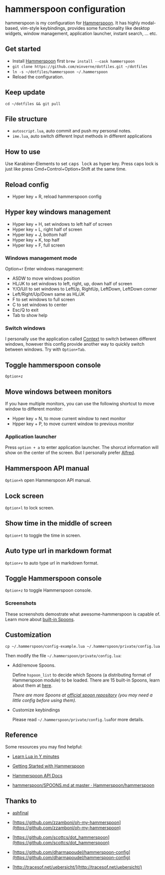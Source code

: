 # hammerspoon configuration

hammerspoon is my configuration for [Hammerspoon](http://www.hammerspoon.org/). It has highly modal-based, vim-style keybindings, provides some functionality like desktop widgets, window management, application launcher, instant search, ... etc.

## Get started

- Install [Hammerspoon](http://www.hammerspoon.org/) first `brew install --cask hammerspoon`
- `git clone https://github.com/einverne/dotfiles.git ~/dotfiles`
- `ln -s ~/dotfiles/hammerspoon ~/.hammerspoon`
- Reload the configuration.

## Keep update

`cd ~/dotfiles && git pull`

## File structure

- `autoscript.lua`, auto commit and push my personal notes.
- `ime.lua`, auto switch different Input methods in different applications

## How to use
Use Karabiner-Elements to set <kbd>caps lock</kbd> as hyper key. Press caps lock is just like press Cmd+Control+Option+Shift at the same time.

## Reload config

- Hyper key + R, reload hammerspoon config

## Hyper key windows management

- Hyper key + H, set windows to left half of screen
- Hyper key + L, right half of screen
- Hyper key + J, bottom half
- Hyper key + K, top half
- Hyper key + F, full screen

### Windows management mode

Option+r Enter windows management:

- ASDW to move windows position
- HL/JK to set windows to left, right, up, down half of screen
- Y/O/U/I to set windows to LeftUp, RightUp, LeftDown, LeftDown corner
- Left/Right/Up/Down same as HL/JK
- F to set windows to full screen
- C to set windows to center
- Esc/Q to exit
- Tab to show help

### Switch windows
I personally use the application called [Context](https://contexts.co/) to switch between different windows, however this config provide another way to quickly switch between windows. Try with `Option+Tab`.

## Toggle hammerspoon console

`Option+z`

## Move windows between monitors
If you have multiple monitors, you can use the following shortcut to move window to different monitor:

- Hyper key + N, to move current window to next monitor
- Hpper key + P, to move current window to previous monitor

### Application launcher

Press `option + a` to enter application launcher. The shorcut information will show on the center of the screen. But I personally prefer [Alfred](https://www.alfredapp.com/).

## Hammerspoon API manual

`Option+h` open Hammerspoon API manual.

## Lock screen
`Option+l` to lock screen.

## Show time in the middle of screen

`Option+t` to toggle the time in screen.

## Auto type url in markdown format

`Option+v` to auto type url in markdown format.

## Toggle Hammerspoon console

`Option+z` to toggle Hammerspoon console.

### Screenshots

These screenshots demostrate what awesome-hammerspoon is capable of. Learn more about [built-in Spoons](https://github.com/ashfinal/awesome-hammerspoon/wiki/The-built-in-Spoons).

## Customization


```shell
cp ~/.hammerspoon/config-example.lua ~/.hammerspoon/private/config.lua
```

Then modify the file `~/.hammerspoon/private/config.lua`:

- Add/remove Spoons.

  Define `hspoon_list` to decide which Spoons (a distributing format of Hammerspoon module) to be loaded. There are 15 built-in Spoons, learn about them at [here](https://github.com/ashfinal/awesome-hammerspoon/wiki/The-built-in-Spoons).

  *There are more Spoons at [official spoon repository](http://www.hammerspoon.org/Spoons/) (you may need a little config before using them).*

- Customize keybindings

  Please read `~/.hammerspoon/private/config.lua`for more details.


## Reference
Some resources you may find helpful:

- [Learn Lua in Y minutes](http://learnxinyminutes.com/docs/lua/)

- [Getting Started with Hammerspoon](http://www.hammerspoon.org/go/)

- [Hammerspoon API Docs](http://www.hammerspoon.org/docs/index.html)

- [hammerspoon/SPOONS.md at master · Hammerspoon/hammerspoon](https://github.com/Hammerspoon/hammerspoon/blob/master/SPOONS.md)


## Thanks to

- [ashfinal](https://github.com/ashfinal/awesome-hammerspoon/)

- [https://github.com/zzamboni/oh-my-hammerspoon](https://github.com/zzamboni/oh-my-hammerspoon)

- [https://github.com/scottcs/dot_hammerspoon](https://github.com/scottcs/dot_hammerspoon)

- [https://github.com/dharmapoudel/hammerspoon-config](https://github.com/dharmapoudel/hammerspoon-config)

- [http://tracesof.net/uebersicht/](http://tracesof.net/uebersicht/)

